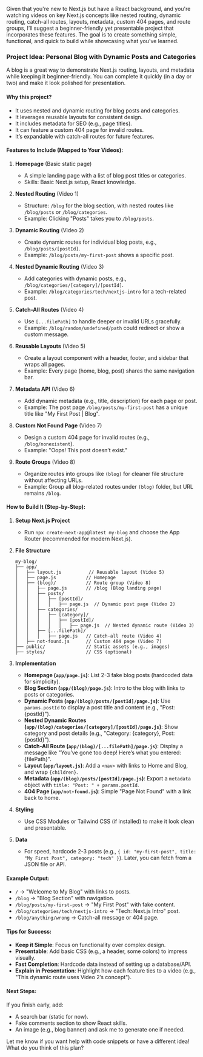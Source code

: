 Given that you're new to Next.js but have a React background, and you're watching videos on key Next.js concepts like nested routing, dynamic routing, catch-all routes, layouts, metadata, custom 404 pages, and route groups, I’ll suggest a beginner-friendly yet presentable project that incorporates these features. The goal is to create something simple, functional, and quick to build while showcasing what you’ve learned.

### Project Idea: Personal Blog with Dynamic Posts and Categories
A blog is a great way to demonstrate Next.js routing, layouts, and metadata while keeping it beginner-friendly. You can complete it quickly (in a day or two) and make it look polished for presentation.

#### Why this project?
- It uses nested and dynamic routing for blog posts and categories.
- It leverages reusable layouts for consistent design.
- It includes metadata for SEO (e.g., page titles).
- It can feature a custom 404 page for invalid routes.
- It’s expandable with catch-all routes for future features.

#### Features to Include (Mapped to Your Videos):
1. **Homepage** (Basic static page)
   - A simple landing page with a list of blog post titles or categories.
   - Skills: Basic Next.js setup, React knowledge.

2. **Nested Routing** (Video 1)
   - Structure: `/blog` for the blog section, with nested routes like `/blog/posts` or `/blog/categories`.
   - Example: Clicking "Posts" takes you to `/blog/posts`.

3. **Dynamic Routing** (Video 2)
   - Create dynamic routes for individual blog posts, e.g., `/blog/posts/[postId]`.
   - Example: `/blog/posts/my-first-post` shows a specific post.

4. **Nested Dynamic Routing** (Video 3)
   - Add categories with dynamic posts, e.g., `/blog/categories/[category]/[postId]`.
   - Example: `/blog/categories/tech/nextjs-intro` for a tech-related post.

5. **Catch-All Routes** (Video 4)
   - Use `[...filePath]` to handle deeper or invalid URLs gracefully.
   - Example: `/blog/random/undefined/path` could redirect or show a custom message.

6. **Reusable Layouts** (Video 5)
   - Create a layout component with a header, footer, and sidebar that wraps all pages.
   - Example: Every page (home, blog, post) shares the same navigation bar.

7. **Metadata API** (Video 6)
   - Add dynamic metadata (e.g., title, description) for each page or post.
   - Example: The post page `/blog/posts/my-first-post` has a unique title like "My First Post | Blog".

8. **Custom Not Found Page** (Video 7)
   - Design a custom 404 page for invalid routes (e.g., `/blog/nonexistent`).
   - Example: "Oops! This post doesn’t exist."

9. **Route Groups** (Video 8)
   - Organize routes into groups like `(blog)` for cleaner file structure without affecting URLs.
   - Example: Group all blog-related routes under `(blog)` folder, but URL remains `/blog`.

#### How to Build It (Step-by-Step):
1. **Setup Next.js Project**
   - Run `npx create-next-app@latest my-blog` and choose the App Router (recommended for modern Next.js).

2. **File Structure**
   ```
   my-blog/
   ├── app/
   │   ├── layout.js          // Reusable layout (Video 5)
   │   ├── page.js           // Homepage
   │   ├── (blog)/           // Route group (Video 8)
   │   │   ├── page.js       // /blog (Blog landing page)
   │   │   ├── posts/
   │   │   │   ├── [postId]/
   │   │   │   │   ├── page.js  // Dynamic post page (Video 2)
   │   │   ├── categories/
   │   │   │   ├── [category]/
   │   │   │   │   ├── [postId]/
   │   │   │   │   │   ├── page.js  // Nested dynamic route (Video 3)
   │   │   ├── [...filePath]/
   │   │   │   ├── page.js   // Catch-all route (Video 4)
   │   ├── not-found.js      // Custom 404 page (Video 7)
   ├── public/               // Static assets (e.g., images)
   ├── styles/               // CSS (optional)
   ```

3. **Implementation**
   - **Homepage (`app/page.js`)**: List 2-3 fake blog posts (hardcoded data for simplicity).
   - **Blog Section (`app/(blog)/page.js`)**: Intro to the blog with links to posts or categories.
   - **Dynamic Posts (`app/(blog)/posts/[postId]/page.js`)**: Use `params.postId` to display a post title and content (e.g., "Post: {postId}").
   - **Nested Dynamic Routes (`app/(blog)/categories/[category]/[postId]/page.js`)**: Show category and post details (e.g., "Category: {category}, Post: {postId}").
   - **Catch-All Route (`app/(blog)/[...filePath]/page.js`)**: Display a message like "You’ve gone too deep! Here’s what you entered: {filePath}".
   - **Layout (`app/layout.js`)**: Add a `<nav>` with links to Home and Blog, and wrap `{children}`.
   - **Metadata (`app/(blog)/posts/[postId]/page.js`)**: Export a `metadata` object with `title: "Post: " + params.postId`.
   - **404 Page (`app/not-found.js`)**: Simple "Page Not Found" with a link back to home.

4. **Styling**
   - Use CSS Modules or Tailwind CSS (if installed) to make it look clean and presentable.

5. **Data**
   - For speed, hardcode 2-3 posts (e.g., `{ id: "my-first-post", title: "My First Post", category: "tech" }`). Later, you can fetch from a JSON file or API.

#### Example Output:
- `/` → "Welcome to My Blog" with links to posts.
- `/blog` → "Blog Section" with navigation.
- `/blog/posts/my-first-post` → "My First Post" with fake content.
- `/blog/categories/tech/nextjs-intro` → "Tech: Next.js Intro" post.
- `/blog/anything/wrong` → Catch-all message or 404 page.

#### Tips for Success:
- **Keep it Simple**: Focus on functionality over complex design.
- **Presentable**: Add basic CSS (e.g., a header, some colors) to impress visually.
- **Fast Completion**: Hardcode data instead of setting up a database/API.
- **Explain in Presentation**: Highlight how each feature ties to a video (e.g., "This dynamic route uses Video 2’s concept").

#### Next Steps:
If you finish early, add:
- A search bar (static for now).
- Fake comments section to show React skills.
- An image (e.g., blog banner) and ask me to generate one if needed.

Let me know if you want help with code snippets or have a different idea! What do you think of this plan?